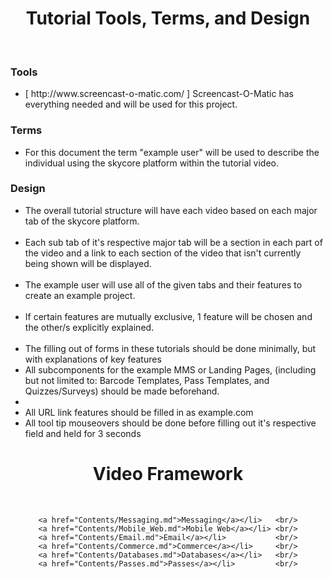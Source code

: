 <div align="center"><h1>Tutorial Tools, Terms, and Design</h1></div>

</BR>

<h3>Tools</h3>

<ul>
	<li>[ http://www.screencast-o-matic.com/ ] Screencast-O-Matic has everything needed and will be used for this project.</li>
</ul>

<h3>Terms</h3>

<ul>
	<li>For this document the term "example user" will be used to describe the individual using the skycore platform within the tutorial video.</li>
</ul>

<h3>Design</h3>

<ul>
	<li>The overall tutorial structure will have each video based on each major tab of the skycore platform.</li></BR>
	<li>Each sub tab of it's respective major tab will be a section in each part of the video and a link to each section of the video that isn't currently being shown will be displayed.</li></BR>
	<li>The example user will use all of the given tabs and their features to create an example project.</li></BR>
	<li>If certain features are mutually exclusive, 1 feature will be chosen and the other/s explicitly explained.</li></BR>
	<li>The filling out of forms in these tutorials should be done minimally, but with explanations of key features</li>
	<li>All subcomponents for the example MMS or Landing Pages, (including but not limited to: Barcode Templates, Pass Templates, and Quizzes/Surveys) should be made beforehand.<li>
	<li>All URL link features should be filled in as example.com</li>
	<li>All tool tip mouseovers should be done before filling out it's respective field and held for 3 seconds</li>
</ul>

<div align="center"><h1>Video Framework</h1></div>

</BR>

<div align="center">

	<a href="Contents/Messaging.md">Messaging</a></li>   <br/>
	<a href="Contents/Mobile_Web.md">Mobile Web</a></li> <br/>
	<a href="Contents/Email.md">Email</a></li>           <br/>
	<a href="Contents/Commerce.md">Commerce</a></li>     <br/>
	<a href="Contents/Databases.md">Databases</a></li>   <br/>
	<a href="Contents/Passes.md">Passes</a></li>         <br/>

</div>

